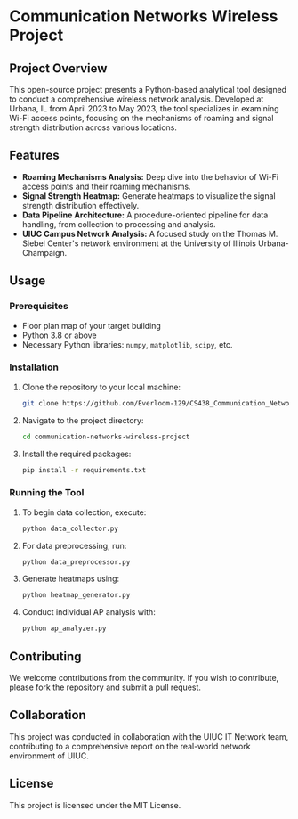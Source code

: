 # Communication Networks Wireless Project

## Project Overview
This open-source project presents a Python-based analytical tool designed to conduct a comprehensive wireless network analysis. Developed at Urbana, IL from April 2023 to May 2023, the tool specializes in examining Wi-Fi access points, focusing on the mechanisms of roaming and signal strength distribution across various locations.

## Features
- **Roaming Mechanisms Analysis:** Deep dive into the behavior of Wi-Fi access points and their roaming mechanisms.
- **Signal Strength Heatmap:** Generate heatmaps to visualize the signal strength distribution effectively.
- **Data Pipeline Architecture:** A procedure-oriented pipeline for data handling, from collection to processing and analysis.
- **UIUC Campus Network Analysis:** A focused study on the Thomas M. Siebel Center's network environment at the University of Illinois Urbana-Champaign.

## Usage

### Prerequisites
- Floor plan map of your target building
- Python 3.8 or above
- Necessary Python libraries: `numpy`, `matplotlib`, `scipy`, etc.

### Installation
1. Clone the repository to your local machine:
    ```sh
    git clone https://github.com/Everloom-129/CS438_Communication_Networks_Hub.git
    ```
2. Navigate to the project directory:
    ```sh
    cd communication-networks-wireless-project
    ```
3. Install the required packages:
    ```sh
    pip install -r requirements.txt
    ```

### Running the Tool
1. To begin data collection, execute:
    ```sh
    python data_collector.py
    ```
2. For data preprocessing, run:
    ```sh
    python data_preprocessor.py
    ```
3. Generate heatmaps using:
    ```sh
    python heatmap_generator.py
    ```
4. Conduct individual AP analysis with:
    ```sh
    python ap_analyzer.py
    ```

## Contributing
We welcome contributions from the community. If you wish to contribute, please fork the repository and submit a pull request.

## Collaboration
This project was conducted in collaboration with the UIUC IT Network team, contributing to a comprehensive report on the real-world network environment of UIUC.

## License
This project is licensed under the MIT License.
